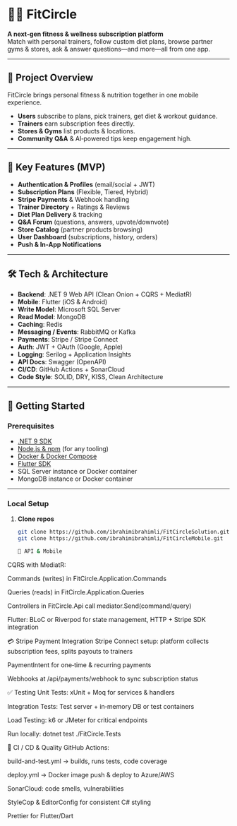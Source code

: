 # 🏋️‍♂️ FitCircle

**A next‑gen fitness & wellness subscription platform**  
Match with personal trainers, follow custom diet plans, browse partner gyms & stores, ask & answer questions—and more—all from one app.

---

## 🚀 Project Overview

FitCircle brings personal fitness & nutrition together in one mobile experience.  
- **Users** subscribe to plans, pick trainers, get diet & workout guidance.  
- **Trainers** earn subscription fees directly.  
- **Stores & Gyms** list products & locations.  
- **Community Q&A** & AI‑powered tips keep engagement high.

---

## 🎯 Key Features (MVP)

- **Authentication & Profiles** (email/social + JWT)  
- **Subscription Plans** (Flexible, Tiered, Hybrid)  
- **Stripe Payments** & Webhook handling  
- **Trainer Directory** + Ratings & Reviews  
- **Diet Plan Delivery** & tracking  
- **Q&A Forum** (questions, answers, upvote/downvote)  
- **Store Catalog** (partner products browsing)  
- **User Dashboard** (subscriptions, history, orders)  
- **Push & In‑App Notifications**  

---

## 🛠️ Tech & Architecture

- **Backend**: .NET 9 Web API (Clean Onion + CQRS + MediatR)  
- **Mobile**: Flutter (iOS & Android)  
- **Write Model**: Microsoft SQL Server  
- **Read Model**: MongoDB  
- **Caching**: Redis  
- **Messaging / Events**: RabbitMQ or Kafka  
- **Payments**: Stripe / Stripe Connect  
- **Auth**: JWT + OAuth (Google, Apple)  
- **Logging**: Serilog + Application Insights  
- **API Docs**: Swagger (OpenAPI)  
- **CI/CD**: GitHub Actions + SonarCloud  
- **Code Style**: SOLID, DRY, KISS, Clean Architecture  

---

## 🔧 Getting Started

### Prerequisites

- [.NET 9 SDK](https://dotnet.microsoft.com/download)  
- [Node.js & npm](https://nodejs.org/) (for any tooling)  
- [Docker & Docker Compose](https://www.docker.com/)  
- [Flutter SDK](https://flutter.dev/docs/get-started/install)  
- SQL Server instance or Docker container  
- MongoDB instance or Docker container  

---

### Local Setup

1. **Clone repos**  
   ```bash
   git clone https://github.com/ibrahimibrahimli/FitCircleSolution.git
   git clone https://github.com/ibrahimibrahimli/FitCircleMobile.git

   📡 API & Mobile
CQRS with MediatR:

Commands (writes) in FitCircle.Application.Commands

Queries (reads) in FitCircle.Application.Queries

Controllers in FitCircle.Api call mediator.Send(command/query)

Flutter: BLoC or Riverpod for state management, HTTP + Stripe SDK integration

💳 Stripe Payment Integration
Stripe Connect setup: platform collects subscription fees, splits payouts to trainers

PaymentIntent for one‑time & recurring payments

Webhooks at /api/payments/webhook to sync subscription status


✅ Testing
Unit Tests: xUnit + Moq for services & handlers

Integration Tests: Test server + in‑memory DB or test containers

Load Testing: k6 or JMeter for critical endpoints

Run locally: dotnet test ./FitCircle.Tests


🔁 CI / CD & Quality
GitHub Actions:

build-and-test.yml → builds, runs tests, code coverage

deploy.yml → Docker image push & deploy to Azure/AWS

SonarCloud: code smells, vulnerabilities

StyleCop & EditorConfig for consistent C# styling

Prettier for Flutter/Dart


